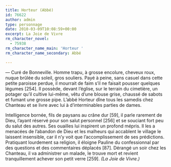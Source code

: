 ```yaml
---
title: Horteur (Abbé)
id: 76622
author: admin
type: personnage
date: 2010-03-09T10:08:59+00:00
excerpt: La Joie de Vivre
rm_character_novel:
  - 75938
rm_character_name_main: 'Horteur '
rm_character_name_secondary: Abbé

---
```

— Curé de Bonneville. Homme trapu, à grosse encolure, cheveux roux, nuque brûlée du soleil, gros souliers. Payé à peine, sans casuel dans cette petite paroisse perdue, il mourrait de faim s&rsquo;il ne faisait pousser quelques légumes [254]. Il possède, devant l&rsquo;église, sur le terrain du cimetière, un potager qu&rsquo;il cultive lui-même, vêtu d&rsquo;une blouse grise, chaussé de sabots et fumant une grosse pipe. L&rsquo;abbé Horteur dîne tous les samedis chez Chanteau et se livre avec lui à d&rsquo;interminables parties de dames.

Intelligence bornée, fils de paysans au crâne dur [59], il parle rarement de Dieu, l&rsquo;ayant réservé pour son salut personnel [256] et se souciant fort peu du salut des autres. Ses ouailles lui inspirent un profond mépris. Il les a menacées de l&rsquo;abandon de Dieu et les malheurs qui accablent le village le laissent insensible, car il n&rsquo;y voit que l&rsquo;accomplissement de ses prédictions. Pratiquant lourdement sa religion, il éloigne Pauline du confessionnal par des questions et des commentaires déplacés [87]. Dérangé un soir chez les Chanteau, il va administrer un malade, le trouve mort et revient tranquillement achever son petit verre [259]. _(La Joie de Vivre.)_